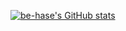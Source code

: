 [![be-hase's GitHub stats](https://github-readme-stats.vercel.app/api?username=be-hase&show_icons=true&theme=dark)](https://github.com/anuraghazra/github-readme-stats)
